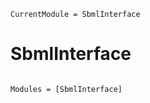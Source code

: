 ```@meta
CurrentModule = SbmlInterface
```

# SbmlInterface

```@index
```

```@autodocs
Modules = [SbmlInterface]
```
